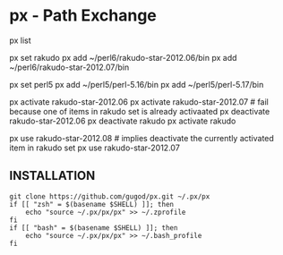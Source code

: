 px - Path Exchange
==================

px list

px set rakudo
px add ~/perl6/rakudo-star-2012.06/bin
px add ~/perl6/rakudo-star-2012.07/bin

px set perl5
px add ~/perl5/perl-5.16/bin
px add ~/perl5/perl-5.17/bin

px activate rakudo-star-2012.06
px activate rakudo-star-2012.07 # fail because one of items in rakudo set is already activaated
px deactivate rakudo-star-2012.06
px deactivate rakudo
px activate rakudo

px use rakudo-star-2012.08 # implies deactivate the currently activated item in rakudo set
px use rakudo-star-2012.07

## INSTALLATION

    git clone https://github.com/gugod/px.git ~/.px/px
    if [[ "zsh" = $(basename $SHELL) ]]; then
        echo "source ~/.px/px/px" >> ~/.zprofile
    fi
    if [[ "bash" = $(basename $SHELL) ]]; then
        echo "source ~/.px/px/px" >> ~/.bash_profile
    fi
